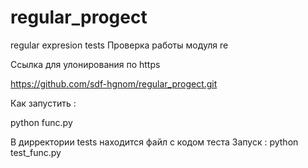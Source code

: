 # regular_progect
regular expresion tests
Проверка работы модуля re

Ссылка для улонирования по https 

https://github.com/sdf-hgnom/regular_progect.git

Как запустить :

python func.py

В дирректории tests находится файл с кодом теста 
Запуск : python test_func.py

